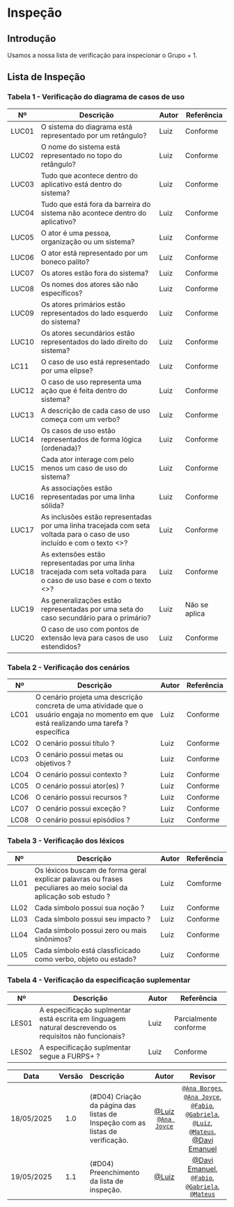 # Inspeção 

## Introdução

Usamos a nossa lista de verificação para inspecionar o Grupo + 1.

## Lista de Inspeção

<!-- ### Tabela 1 - Verificação recomendada pelo professor

| Nº  | Descrição                                                                                                                                                                                                                      | Autor                  |         Conformidade       |
|-----|--------------------------------------------------------------------------------------------------------------------------------------------------------------------------------------------------------------------------------|------------------------|----------------------------|
| 01  | O Github pages possui as especificações dos cenários para o projeto ?                                                                                                                                                       | André Barros de Sales  |   Não conforme         |
| 02  | Os cenários possuem elementos básicos de um cenário (Título, Metas/Objetivo, Contexto, Atores, Recursos, Exceção e Episódios) ?                                                                                                  | André Barros de Sales  |   Conforme     |
| 03  | Os cenários possuem referência bibliográfica da fonte e foto do texto ?                                                                                                                                                          | André Barros de Sales  |  Parcialmente conforme    |
| 04  | Os léxicos possuem referência bibliográfica da fonte e foto do texto ?                                                                                                                                                           | André Barros de Sales  |  Parcialmente conforme  |
| 05  | A definição do usuário nos léxicos ?                                                                                                                                                                                            | André Barros de Sales  |  Não conforme  |
| 06  | Os léxicos possuem ligações entre si (hiper links) ?                                                                                                                                                                            | André Barros de Sales  |   Conforme    |
| 07  | Os léxicos utilizam estrutura de dicionário (verbo, objeto, estado) ?                                                                                                                                                           | André Barros de Sales  |  Conforme  |
| 08  | Existe referência bibliográfica da fonte e foto da referência explicando a estrutura do dicionário ?                                                                                                                             | André Barros de Sales  |  Conforme   |
| 09  | A especificação dos casos de uso ?                                                                                                                                                                                              | André Barros de Sales  |  Conforme |
| 10  | Os atores principais e atores secundários no diagrama de casos de uso com referência bibliográfica explicando os tipos de atores ?   | André Barros de Sales  |   Parcialmente conforme    |
| 11  | O ator principal está do lado esquerdo sistema no diagrama de caso de uso com referência explicando esse item de avaliação  ?       | André Barros de Sales  |   Parcialmente conforme    |
| 12  | Os atores estão fora da caixa de limite do sistema no diagrama de caso de uso? Possui referência explicando esse item de avaliação?     | André Barros de Sales  |  Parcialmente conforme   |
| 13  | A especificação do diagrama de caso de uso (com Nome, Descrição, Atores, PréCondição,Pós-Condição, Fluxo Principal, Fluxo Alternativo e Fluxo de Exceção etc.) com referência bibliográfica explicando a estrtura da especificação ?           | André Barros de Sales  |  Parcialmente conforme      |
| 14  | No diagrama de Caso de Uso há ao menos um caso de uso com pontos de extensão?    | André Barros de Sales  | Conforme    |
| 15  | Existe referência bibliográfica da fonte e foto do texto explicando o ponto de extensão?                                                                                                                                       | André Barros de Sales  | Não conforme  |
| 16  | A participação do cliente e/ou persona na validação do Diagrama de Caso de Uso ?      | André Barros de Sales  |  Não conforme   |
| 17  | A especificação suplementar com referência bibliográfica da fonte e foto do texto explicando o que é especificação suplementar ?    | André Barros de Sales  |   Parcialmente conforme    |
| 18  | O artefato segue o modelo FURPS+?       | André Barros de Sales  |    Conforme   |
| 19  | O documento especifica o tempo de resposta, no Desempenho?    | André Barros de Sales  |   Conforme   |
| 20  | O documento especifica qual plataforma o aplicativo pode ser executado?    | André Barros de Sales  |  Conforme  |
| 21  | Todos os requisitos podem ser testados (RF e RNF) ? Identificar quais requisitos não testáveis/verificáveis ?   | André Barros de Sales  |   Parcialmente conforme   | -->

### Tabela 1 - Verificação do diagrama de casos de uso

| Nº    | Descrição                                                                                                                                                         | Autor | Referência |
|-------|-------------------------------------------------------------------------------------------------------------------------------------------------------------------|-------|------------|
| LUC01  | O sistema do diagrama está representado por um retângulo?   | Luiz  | Conforme |
| LUC02  | O nome do sistema está representado no topo do retângulo?   | Luiz  | Conforme |
| LUC03  | Tudo que acontece dentro do aplicativo está dentro do sistema?   | Luiz  | Conforme |
| LUC04  | Tudo que está fora da barreira do sistema não acontece dentro do aplicativo?    | Luiz  | Conforme |
| LUC05  | O ator é uma pessoa, organização ou um sistema?     | Luiz  | Conforme |
| LUC06  | O ator está representado por um boneco palito?     | Luiz  | Conforme |
| LUC07  | Os atores estão fora do sistema?       | Luiz  | Conforme |
| LUC08  | Os nomes dos atores são não específicos?  | Luiz  | Conforme |
| LUC09  | Os atores primários estão representados do lado esquerdo do sistema?  | Luiz  | Conforme |
| LUC10  | Os atores secundários estão representados do lado direito do sistema?  | Luiz  | Conforme |
| LC11  | O caso de uso está representado por uma elipse?    | Luiz  | Conforme |
| LUC12  | O caso de uso representa uma ação que é feita dentro do sistema?  | Luiz  | Conforme |
| LUC13  | A descrição de cada caso de uso começa com um verbo?   | Luiz  | Conforme |
| LUC14  | Os casos de uso estão representados de forma lógica (ordenada)?     | Luiz  | Conforme |
| LUC15  | Cada ator interage com pelo menos um caso de uso do sistema?    | Luiz  | Conforme |
| LUC16  | As associações estão representadas por uma linha sólida?      | Luiz  | Conforme |
| LUC17  | As inclusões estão representadas por uma linha tracejada com seta voltada para o caso de uso incluído e com o texto <<incluir>>?    | Luiz  | Conforme |
| LUC18  | As extensões estão representadas por uma linha tracejada com seta voltada para o caso de uso base e com o texto <<estender>>?     | Luiz  | Conforme |
| LUC19  | As generalizações estão representadas por uma seta do caso secundário para o primário?    | Luiz  | Não se aplica |
| LUC20  | O caso de uso com pontos de extensão leva para casos de uso estendidos?   | Luiz  | Conforme |

### Tabela 2 - Verificação dos cenários

| Nº  | Descrição                                                                                                                                                                                                                      | Autor                  | Referência                |
|-----|--------------------------------------------------------------------------------------------------------------------------------------------------------------------------------------------------------------------------------|------------------------|----------------------------|
| LC01  | O cenário projeta uma descrição concreta de uma atividade que o usuário engaja no momento em que está realizando uma tarefa ?específica    | Luiz  |  Conforme    |
| LC02  | O cenário possui título ?   | Luiz  |  Conforme     |
| LC03  | O cenário possui metas ou objetivos ?     | Luiz  | Conforme  |
| LC04  | O cenário possui contexto ?     | Luiz  |  Conforme  |
| LC05  | O cenário possui ator(es) ?     | Luiz  |  Conforme      |
| LC06  | O cenário possui recursos ?     | Luiz  |   Conforme     |
| LC07  | O cenário possui exceção ?  | Luiz  |  Conforme |
| LC08  | O cenário possui episódios ?   | Luiz  | Conforme    |

### Tabela 3 - Verificação dos léxicos

| Nº  | Descrição                                                                                                                                                                                                                      | Autor                  | Referência                |
|-----|--------------------------------------------------------------------------------------------------------------------------------------------------------------------------------------------------------------------------------|------------------------|----------------------------|
| LL01  | Os léxicos buscam de forma geral explicar palavras ou frases peculiares ao meio social da aplicação sob estudo ?   | Luiz  | Comforme  |
| LL02  | Cada símbolo possui sua noção ?  | Luiz  | Conforme     |
| LL03  | Cada símbolo possui seu impacto ?   | Luiz  | Conforme |
| LL04  | Cada símbolo possui zero ou mais sinônimos?   | Luiz  |  Conforme  |
| LL05  | Cada símbolo está classficicado como verbo, objeto ou estado?  | Luiz  |  Conforme  |


### Tabela 4 - Verificação da especificação suplementar

| Nº  | Descrição                                                                                                                                                                                                                      | Autor                  | Referência                |
|-----|--------------------------------------------------------------------------------------------------------------------------------------------------------------------------------------------------------------------------------|------------------------|----------------------------|
| LES01  | A especificação suplmentar está escrita em linguagem natural descrevendo os requisitos não funcionais?    | Luiz  | Parcialmente conforme   |
| LES02  | A especificação suplmentar segue a FURPS+ ?  | Luiz  |  Conforme |  

| Data       | Versão | Descrição                                 | Autor                                      | Revisor                                     |
| :--------: | :----: | :---------------------------------------- | :----------------------------------------: | :----------------------------------------: |
| 18/05/2025 |  1.0   | (#D04) Criação da página das listas de Inspeção com as listas de verificação.| [@Luiz](https://github.com/luizfaria1989)  [`@Ana Joyce`](https://github.com/anajoyceamorim) | [`@Ana Borges`](https://github.com/anabborges), [`@Ana Joyce`](https://github.com/anajoyceamorim), [`@Fabio`](https://github.com/fabinsz), [`@Gabriela`](https://github.com/gaubiela), [`@Luiz`](https://github.com/luizfaria1989), [`@Mateus`](https://github.com/MVConsorte), [@Davi Emanuel](https://github.com/daviRolvr) |
| 19/05/2025 |  1.1   | (#D04) Preenchimento da lista de inspeção.| [@Luiz](https://github.com/luizfaria1989) | [@Davi Emanuel](https://github.com/daviRolvr),  [`@Fabio`](https://github.com/fabinsz), [`@Gabriela`](https://github.com/gaubiela), [`@Mateus`](https://github.com/MVConsorte) |
